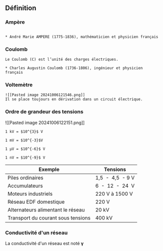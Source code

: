 ## Définition
### Ampère

```ad-info

* André Marie AMPERE (1775-1836), mathématicien et physicien français
```
### Coulomb

```ad-info
Le Coulomb (C) est l’unité des charges électriques.

* Charles Augustin Coulomb (1736-1806), ingénieur et physicien français
```

### Voltemètre
```ad-important
![[Pasted image 20241006121546.png]]
Il se place toujours en dérivation dans un circuit électrique.
```

### Ordre de grandeur des tensions

![[Pasted image 20241006122151.png]]

```ad-important
1 kV = $10^{3}$ V

1 mV = $10^{-3}$V  

1 µV = $10^{-6}$ V

1 nV = $10^{-9}$ V
```

| Exemple                            | Tensions           |
| ---------------------------------- | ------------------ |
| Piles ordinaires                   | 1,5  -  4,5  - 9 V |
| Accumulateurs                      | 6  -  12  -  24  V |
| Moteurs industriels                | 220 V à 1500 V     |
| Réseau EDF domestique              | 220 V              |
| Alternateurs alimentant le réseau  | 20 kV              |
| Transport du courant sous tensions | 400 kV             |

### Conductivité d'un réseau 

La conductivité d'un réseau est noté **γ**